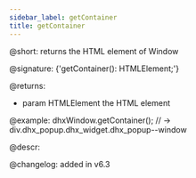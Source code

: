 ```yaml
---
sidebar_label: getContainer
title: getContainer
---          
```


@short: returns the HTML element of Window

@signature: {'getContainer(): HTMLElement;'}

@returns:
- param	HTMLElement     the HTML element 

@example:
dhxWindow.getContainer();
// -> div.dhx_popup.dhx_widget.dhx_popup--window

@descr:

@changelog:
added in v6.3
